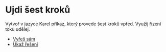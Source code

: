 # Ujdi šest kroků

Vytvoř v jazyce Karel příkaz, který provede šest kroků vpřed. Využij řízení toku udělej.

- [Vyřeš sám](karel.html?Sest_kroku_zkus)
- [Ukaž řešení](karel.html?Sest_kroku)